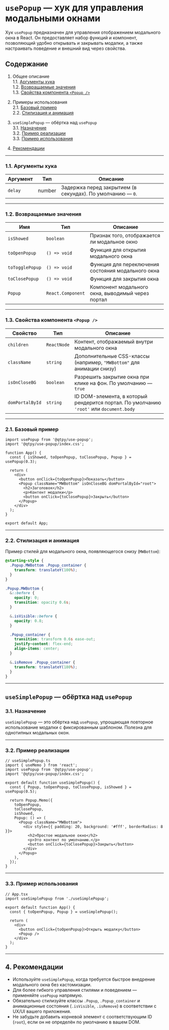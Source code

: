 # `usePopup` — хук для управления модальными окнами

Хук `usePopup` предназначен для управления отображением модального окна в React. Он предоставляет набор функций и компонент, позволяющий удобно открывать и закрывать модалки, а также настраивать поведение и внешний вид через свойства.

## Содержание

1. Общее описание  
   1.1. [Аргументы хука](#11-аргументы-хука)  
   1.2. [Возвращаемые значения](#12-возвращаемые-значения)  
   1.3. [Свойства компонента `<Popup />`](#13-свойства-компонента-popup-)

2. Примеры использования  
   2.1. [Базовый пример](#21-базовый-пример)  
   2.2. [Стилизация и анимация](#22-стилизация-и-анимация)

3. `useSimplePopup` — обёртка над `usePopup`  
   3.1. [Назначение](#31-назначение)  
   3.2. [Пример реализации](#32-пример-реализации)  
   3.3. [Пример использования](#33-пример-использования)

4. [Рекомендации](#4-рекомендации)

---

### 1.1. Аргументы хука

| Аргумент | Тип    | Описание                                                   |
| -------- | ------ | ---------------------------------------------------------- |
| `delay`  | number | Задержка перед закрытием (в секундах). По умолчанию — `0`. |

---

### 1.2. Возвращаемые значения

| Имя             | Тип               | Описание                                           |
| --------------- | ----------------- | -------------------------------------------------- |
| `isShowed`      | `boolean`         | Признак того, отображается ли модальное окно       |
| `toOpenPopup`   | `() => void`      | Функция для открытия модального окна               |
| `toTogglePopup` | `() => void`      | Функция для переключения состояния модального окна |
| `toClosePopup`  | `() => void`      | Функция для закрытия окна                          |
| `Popup`         | `React.Component` | Компонент модального окна, выводимый через портал  |

---

### 1.3. Свойства компонента `<Popup />`

| Свойство | Тип | Описание |
| --- | --- | --- |
| `children` | `ReactNode` | Контент, отображаемый внутри модального окна |
| `className` | `string` | Дополнительные CSS-классы (например, `"MWBottom"` для анимации снизу) |
| `isOnCloseBG` | `boolean` | Разрешить закрытие окна при клике на фон. По умолчанию — `true` |
| `domPortalById` | `string` | ID DOM-элемента, в который рендерится портал. По умолчанию `'root'` или `document.body` |

---

### 2.1. Базовый пример

```tsx
import usePopup from '@qtpy/use-popup';
import '@qtpy/use-popup/index.css';

function App() {
  const { isShowed, toOpenPopup, toClosePopup, Popup } = usePopup(0.3);

  return (
    <div>
      <button onClick={toOpenPopup}>Показать</button>
      <Popup className="MWBottom" isOnCloseBG domPortalById="root">
        <h2>Заголовок</h2>
        <p>Контент модалки</p>
        <button onClick={toClosePopup}>Закрыть</button>
      </Popup>
    </div>
  );
}

export default App;
```

---

### 2.2. Стилизация и анимация

Пример стилей для модального окна, появляющегося снизу (`MWBottom`):

```css
@starting-style {
  .Popup.MWBottom .Popup_container {
    transform: translateY(100%);
  }
}

.Popup.MWBottom {
  &::before {
    opacity: 0;
    transition: opacity 0.6s;
  }

  &.isVisible::before {
    opacity: 0.8;
  }

  .Popup_container {
    transition: transform 0.6s ease-out;
    justify-content: flex-end;
    align-items: center;
  }

  &.isRemove .Popup_container {
    transform: translateY(180%);
  }
}
```

---

## `useSimplePopup` — обёртка над `usePopup`

### 3.1. Назначение

`useSimplePopup` — это обёртка над `usePopup`, упрощающая повторное использование модалки с фиксированным шаблоном. Полезна для однотипных модальных окон.

---

### 3.2. Пример реализации

```tsx
// useSimplePopup.ts
import { useMemo } from 'react';
import usePopup from '@qtpy/use-popup';
import '@qtpy/use-popup/index.css';

export default function useSimplePopup() {
  const { Popup, toOpenPopup, toClosePopup, isShowed } = usePopup(0.5);

  return Popup.Memo({
    toOpenPopup,
    toClosePopup,
    isShowed,
    Popup: () => (
      <Popup className="MWBottom">
        <div style={{ padding: 20, background: '#fff', borderRadius: 8 }}>
          <h2>Простое модальное окно</h2>
          <p>Это контент по умолчанию.</p>
          <button onClick={toClosePopup}>Закрыть</button>
        </div>
      </Popup>
    ),
  });
}
```

---

### 3.3. Пример использования

```tsx
// App.tsx
import useSimplePopup from './useSimplePopup';

export default function App() {
  const { toOpenPopup, Popup } = useSimplePopup();

  return (
    <div>
      <button onClick={toOpenPopup}>Открыть модалку</button>
      <Popup />
    </div>
  );
}
```

---

## 4. Рекомендации

- Используйте `useSimplePopup`, когда требуется быстрое внедрение модального окна без кастомизации.
- Для более гибкого управления стилями и поведением — применяйте `usePopup` напрямую.
- Обязательно стилизуйте классы `.Popup`, `.Popup_container` и анимационные состояния (`.isVisible`, `.isRemove`) в соответствии с UX/UI вашего приложения.
- Не забудьте добавить корневой элемент с соответствующим ID (`root`), если он не определён по умолчанию в вашем DOM.
